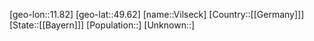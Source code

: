 ﻿---
location: [49.62,11.82]
type: City
tags:
- geo/City


SpocWebEntityId: 35309
isDeleted: false
confidential: public

---
[geo-lon::11.82]
[geo-lat::49.62]
[name::Vilseck]
[Country::[[Germany]]]
[State::[[Bayern]]]
[Population::]
[Unknown::]

